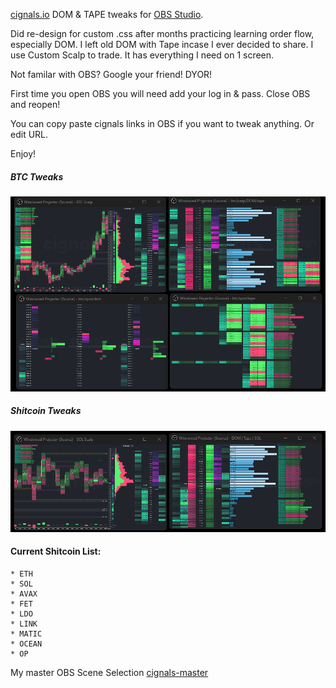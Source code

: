[cignals.io](https://cignals.io/) DOM & TAPE tweaks for [OBS Studio](https://obsproject.com/).

Did re-design for custom .css after months practicing learning order flow, especially DOM.  I left old DOM with Tape incase I ever decided to share.  I use Custom Scalp to trade.  It has everything I need on 1 screen. 

Not familar with OBS?  Google your friend!  DYOR! 

First time you open OBS you will need add your log in & pass.  Close OBS and reopen!  

You can copy paste cignals links in OBS if you want to tweak anything.  Or edit URL.  

Enjoy!

##### BTC Tweaks

![Screenshot-1](/media/cignals-BTC-tweaks.png)

##### Shitcoin Tweaks

![Screenshot-1](/media/cignals-shitcoin-tweaks.png)

  #### Current Shitcoin List:
    * ETH
    * SOL
    * AVAX
    * FET
    * LDO
    * LINK
    * MATIC
    * OCEAN
    * OP
  
My master OBS Scene Selection [cignals-master](/json/cignals-master.json)





